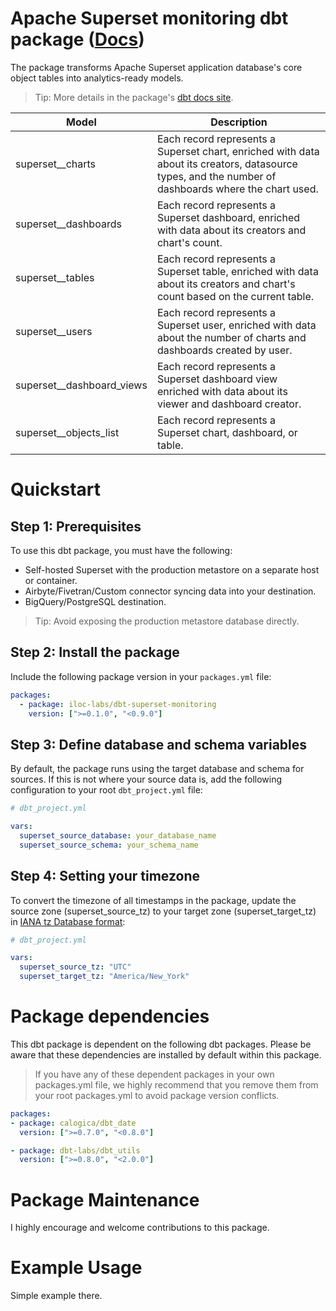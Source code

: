 # Apache Superset monitoring dbt package ([Docs](https://iloc-labs.github.io/dbt-superset-monitoring))

The package transforms Apache Superset application database's core object tables into analytics-ready models.
 

> Tip: More details in the package's [dbt docs site](https://iloc-labs.github.io/dbt-superset-monitoring). 

| Model | Description |
| --- | --- |
| superset__charts | Each record represents a Superset chart, enriched with data about its creators, datasource types, and the number of dashboards where the chart used. |
| superset__dashboards | Each record represents a Superset dashboard, enriched with data about its creators and chart's count. |
| superset__tables |  Each record represents a Superset table, enriched with data about its creators and chart's count based on the current table. |
| superset__users | Each record represents a Superset user, enriched with data about the number of charts and dashboards created by user. |
| superset__dashboard_views | Each record represents a Superset dashboard view enriched with data about its viewer and dashboard creator. |
| superset__objects_list | Each record represents a Superset chart, dashboard, or table. |

#  Quickstart

## Step 1: Prerequisites

To use this dbt package, you must have the following:

- Self-hosted Superset with the production metastore on a separate host or container.
- Airbyte/Fivetran/Custom connector syncing data into your destination.
- BigQuery/PostgreSQL destination.

> Tip: Avoid exposing the production metastore database directly.

## Step 2: Install the package

Include the following package version in your `packages.yml` file:
```yaml
packages:
  - package: iloc-labs/dbt-superset-monitoring
    version: [">=0.1.0", "<0.9.0"]
```

## Step 3: Define database and schema variables
By default, the package runs using the target database and schema for sources. If this is not where your source data is, add the following configuration to your root `dbt_project.yml` file:
```yaml
# dbt_project.yml

vars:
  superset_source_database: your_database_name
  superset_source_schema: your_schema_name
```

## Step 4: Setting your timezone
To convert the timezone of all timestamps in the package, update the source zone (superset_source_tz) to your target zone (superset_target_tz) in [IANA tz Database format](https://en.wikipedia.org/wiki/List_of_tz_database_time_zones):

```yaml
# dbt_project.yml

vars:
  superset_source_tz: "UTC"
  superset_target_tz: "America/New_York"
```

# Package dependencies
This dbt package is dependent on the following dbt packages. Please be aware that these dependencies are installed by default within this package.

> If you have any of these dependent packages in your own packages.yml file, we highly recommend that you remove them from your root packages.yml to avoid package version conflicts.
```yaml
packages:
- package: calogica/dbt_date
  version: [">=0.7.0", "<0.8.0"]

- package: dbt-labs/dbt_utils
  version: [">=0.8.0", "<2.0.0"]
```

# Package Maintenance
I highly encourage and welcome contributions to this package.

# Example Usage
Simple example there.